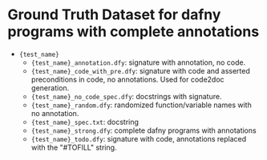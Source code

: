 # Ground Truth Dataset for dafny programs with complete annotations
- `{test_name}`
    - `{test_name}_annotation.dfy`: signature with annotation, no code.
    - `{test_name}_code_with_pre.dfy`: signature with code and asserted preconditions in code, no annotations. Used for code2doc generation.
    - `{test_name}_no_code_spec.dfy`: docstrings with signature.
    - `{test_name}_random.dfy`: randomized function/variable names with no annotation.
    - `{test_name}_spec.txt`: docstring
    - `{test_name}_strong.dfy`: complete dafny programs with annotations
    - `{test_name}_todo.dfy`: signature with code, annotations replaced with the "#TOFILL" string.
